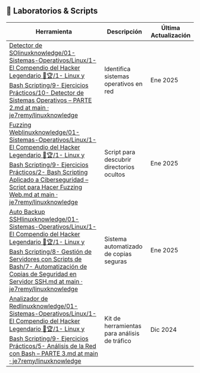 ## 🧪 Laboratorios & Scripts

| Herramienta                                                                                                                                                                                                                                                                                                                                                                                                                                                                                                                                                                                                                                                                                                                                                                                                                                                                                                                          | Descripción                                  | Última Actualización |
| ------------------------------------------------------------------------------------------------------------------------------------------------------------------------------------------------------------------------------------------------------------------------------------------------------------------------------------------------------------------------------------------------------------------------------------------------------------------------------------------------------------------------------------------------------------------------------------------------------------------------------------------------------------------------------------------------------------------------------------------------------------------------------------------------------------------------------------------------------------------------------------------------------------------------------------ | -------------------------------------------- | -------------------- |
| [Detector de SO](obsidian://open?vault=linuxknowledge&file=El%20Compendio%20del%20Hacker%20Legendario%20%F0%9F%93%96%F0%9F%8F%86%2F1-%20Linux%20y%20Bash%20Scripting%2F9-%20Ejercicios%20Pr%C3%A1cticos%2F10-%20Detector%20de%20Sistemas%20Operativos%20%E2%80%93%20PARTE%202)[linuxknowledge/01-Sistemas-Operativos/Linux/1- El Compendio del Hacker Legendario 📖🏆/1- Linux y Bash Scripting/9- Ejercicios Prácticos/10- Detector de Sistemas Operativos – PARTE 2.md at main · je7remy/linuxknowledge](https://github.com/je7remy/linuxknowledge/blob/main/01-Sistemas-Operativos/Linux/1-%20El%20Compendio%20del%20Hacker%20Legendario%20%F0%9F%93%96%F0%9F%8F%86/1-%20Linux%20y%20Bash%20Scripting/9-%20Ejercicios%20Pr%C3%A1cticos/10-%20Detector%20de%20Sistemas%20Operativos%20%E2%80%93%20PARTE%202.md)                                                                                                                    | Identifica sistemas operativos en red        | Ene 2025             |
| [Fuzzing Web](obsidian://open?vault=linuxknowledge&file=El%20Compendio%20del%20Hacker%20Legendario%20%F0%9F%93%96%F0%9F%8F%86%2F1-%20Linux%20y%20Bash%20Scripting%2F9-%20Ejercicios%20Pr%C3%A1cticos%2F2-%20Bash%20Scripting%20Aplicado%20a%20Ciberseguridad%20%E2%80%93%20Script%20para%20Hacer%20Fuzzing%20Web)[linuxknowledge/01-Sistemas-Operativos/Linux/1- El Compendio del Hacker Legendario 📖🏆/1- Linux y Bash Scripting/9- Ejercicios Prácticos/2- Bash Scripting Aplicado a Ciberseguridad – Script para Hacer Fuzzing Web.md at main · je7remy/linuxknowledge](https://github.com/je7remy/linuxknowledge/blob/main/01-Sistemas-Operativos/Linux/1-%20El%20Compendio%20del%20Hacker%20Legendario%20%F0%9F%93%96%F0%9F%8F%86/1-%20Linux%20y%20Bash%20Scripting/9-%20Ejercicios%20Pr%C3%A1cticos/2-%20Bash%20Scripting%20Aplicado%20a%20Ciberseguridad%20%E2%80%93%20Script%20para%20Hacer%20Fuzzing%20Web.md)             | Script para descubrir directorios ocultos    | Ene 2025             |
| [Auto Backup SSH](obsidian://open?vault=linuxknowledge&file=El%20Compendio%20del%20Hacker%20Legendario%20%F0%9F%93%96%F0%9F%8F%86%2F1-%20Linux%20y%20Bash%20Scripting%2F8-%20Gesti%C3%B3n%20de%20Servidores%20con%20Scripts%20de%20Bash%2F7-%20Automatizaci%C3%B3n%20de%20Copias%20de%20Seguridad%20en%20Servidor%20SSH)[linuxknowledge/01-Sistemas-Operativos/Linux/1- El Compendio del Hacker Legendario 📖🏆/1- Linux y Bash Scripting/8- Gestión de Servidores con Scripts de Bash/7- Automatización de Copias de Seguridad en Servidor SSH.md at main · je7remy/linuxknowledge](https://github.com/je7remy/linuxknowledge/blob/main/01-Sistemas-Operativos/Linux/1-%20El%20Compendio%20del%20Hacker%20Legendario%20%F0%9F%93%96%F0%9F%8F%86/1-%20Linux%20y%20Bash%20Scripting/8-%20Gesti%C3%B3n%20de%20Servidores%20con%20Scripts%20de%20Bash/7-%20Automatizaci%C3%B3n%20de%20Copias%20de%20Seguridad%20en%20Servidor%20SSH.md) | Sistema automatizado de copias seguras       | Ene 2025             |
| [Analizador de Red](obsidian://open?vault=linuxknowledge&file=El%20Compendio%20del%20Hacker%20Legendario%20%F0%9F%93%96%F0%9F%8F%86%2F1-%20Linux%20y%20Bash%20Scripting%2F9-%20Ejercicios%20Pr%C3%A1cticos%2F5-%20An%C3%A1lisis%20de%20la%20Red%20con%20Bash%20%E2%80%93%20PARTE%203)[linuxknowledge/01-Sistemas-Operativos/Linux/1- El Compendio del Hacker Legendario 📖🏆/1- Linux y Bash Scripting/9- Ejercicios Prácticos/5- Análisis de la Red con Bash – PARTE 3.md at main · je7remy/linuxknowledge](https://github.com/je7remy/linuxknowledge/blob/main/01-Sistemas-Operativos/Linux/1-%20El%20Compendio%20del%20Hacker%20Legendario%20%F0%9F%93%96%F0%9F%8F%86/1-%20Linux%20y%20Bash%20Scripting/9-%20Ejercicios%20Pr%C3%A1cticos/5-%20An%C3%A1lisis%20de%20la%20Red%20con%20Bash%20%E2%80%93%20PARTE%203.md)                                                                                                              | Kit de herramientas para análisis de tráfico | Dic 2024             |

